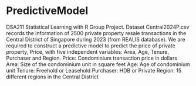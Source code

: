 # PredictiveModel
DSA211 Statistical Learning with R Group Project.
Dataset Central2024P.csv records the information of 2500 private property resale transactions in the Central District of Singapore during 2023 (from REALIS database).
We are required to construct a predictive model to predict the price of private property, Price, with five independent variables: Area, Age, Tenure, Purchaser and Region.
Price: Condominium transaction price in dollars
Area: Size of the condominium unit in square feet
Age: Age of condominium unit
Tenure: Freehold or Leasehold
Purchaser: HDB or Private
Region: 15 different regions in the Central District
